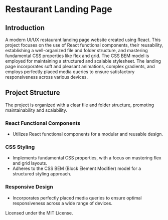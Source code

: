# Restaurant Landing Page

## Introduction

A modern UI/UX restaurant landing page website created using React. This project focuses on the use of React functional components, their reusability, establishing a well-organized file and folder structure, and mastering fundamental CSS properties like flex and grid. The CSS BEM model is employed for maintaining a structured and scalable stylesheet. The landing page incorporates soft and pleasant animations, complex gradients, and employs perfectly placed media queries to ensure satisfactory responsiveness across various devices.

## Project Structure

The project is organized with a clear file and folder structure, promoting maintainability and scalability.

### React Functional Components

- Utilizes React functional components for a modular and reusable design.

### CSS Styling

- Implements fundamental CSS properties, with a focus on mastering flex and grid layouts.
- Adheres to the CSS BEM (Block Element Modifier) model for a structured styling approach.

### Responsive Design

- Incorporates perfectly placed media queries to ensure optimal responsiveness across a wide range of devices.

Licensed under the MIT License.